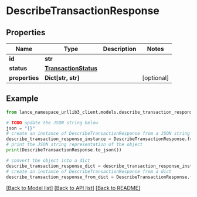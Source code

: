 # DescribeTransactionResponse


## Properties

Name | Type | Description | Notes
------------ | ------------- | ------------- | -------------
**id** | **str** |  | 
**status** | [**TransactionStatus**](TransactionStatus.md) |  | 
**properties** | **Dict[str, str]** |  | [optional] 

## Example

```python
from lance_namespace_urllib3_client.models.describe_transaction_response import DescribeTransactionResponse

# TODO update the JSON string below
json = "{}"
# create an instance of DescribeTransactionResponse from a JSON string
describe_transaction_response_instance = DescribeTransactionResponse.from_json(json)
# print the JSON string representation of the object
print(DescribeTransactionResponse.to_json())

# convert the object into a dict
describe_transaction_response_dict = describe_transaction_response_instance.to_dict()
# create an instance of DescribeTransactionResponse from a dict
describe_transaction_response_from_dict = DescribeTransactionResponse.from_dict(describe_transaction_response_dict)
```
[[Back to Model list]](../README.md#documentation-for-models) [[Back to API list]](../README.md#documentation-for-api-endpoints) [[Back to README]](../README.md)


